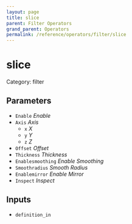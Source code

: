 ```yaml
---
layout: page
title: slice
parent: Filter Operators
grand_parent: Operators
permalink: /reference/operators/filter/slice
---
```


# slice

Category: filter



## Parameters

* `Enable` *Enable*
* `Axis` *Axis*
  * `x` *X*
  * `y` *Y*
  * `z` *Z*
* `Offset` *Offset*
* `Thickness` *Thickness*
* `Enablesmoothing` *Enable Smoothing*
* `Smoothradius` *Smooth Radius*
* `Enablemirror` *Enable Mirror*
* `Inspect` *Inspect*

## Inputs

* `definition_in`